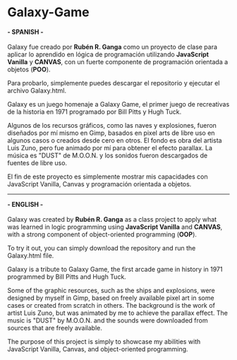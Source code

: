 # Galaxy-Game

<b>- SPANISH -</b><br><br>
Galaxy fue creado por <b>Rubén R. Ganga</b> como un proyecto de clase para aplicar lo aprendido en lógica de programación utilizando <b>JavaScript Vanilla</b>
 y <b>CANVAS</b>, con un fuerte componente de programación orientada a objetos (<b>POO</b>).

Para probarlo, simplemente puedes descargar el repositorio y ejecutar el archivo Galaxy.html.

Galaxy es un juego homenaje a Galaxy Game, el primer juego de recreativas de la historia en 1971 programado por Bill Pitts y Hugh Tuck.

Algunos de los recursos gráficos, como las naves y explosiones, fueron diseñados por mí mismo en Gimp, basados en pixel arts de libre uso en algunos casos o creados desde cero en otros. El fondo es obra del artista Luis Zuno, pero fue animado por mí para obtener el efecto parallax. La música es "DUST" de M.O.O.N. y los sonidos fueron descargados de fuentes de libre uso.

El fin de este proyecto es simplemente mostrar mis capacidades con JavaScript Vanilla, Canvas y programación orientada a objetos.

_______________________________________________________________________________________________________________________________________________________________________

<b>- ENGLISH -</b><br><br>
Galaxy was created by <b>Rubén R. Ganga</b> as a class project to apply what was learned in logic programming using <b>JavaScript Vanilla</b> and <b>CANVAS</b>, with a strong component of object-oriented programming (<b>OOP</b>).

To try it out, you can simply download the repository and run the Galaxy.html file.

Galaxy is a tribute to Galaxy Game, the first arcade game in history in 1971 programmed by Bill Pitts and Hugh Tuck.

Some of the graphic resources, such as the ships and explosions, were designed by myself in Gimp, based on freely available pixel art in some cases or created from scratch in others. The background is the work of artist Luis Zuno, but was animated by me to achieve the parallax effect. The music is "DUST" by M.O.O.N. and the sounds were downloaded from sources that are freely available.

The purpose of this project is simply to showcase my abilities with JavaScript Vanilla, Canvas, and object-oriented programming.